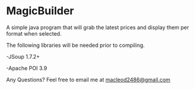 MagicBuilder
============

A simple java program that will grab the latest prices and display them per format when selected.

The following libraries will be needed prior to compiling.

-JSoup 1.7.2+

-Apache POI 3.9

Any Questions? Feel free to email me at
macleod2486@gmail.com
